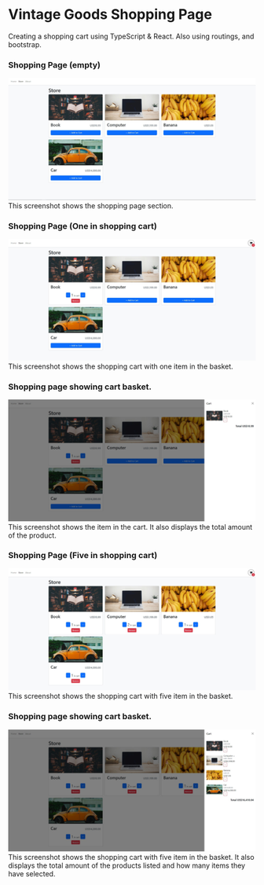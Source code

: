 # Vintage Goods Shopping Page

Creating a shopping cart using TypeScript &amp; React. Also using routings, and bootstrap.

### Shopping Page (empty)

![Alt text](https://github.com/MafiaDon2011/react_typescript-shopping-cart/blob/main/screenshots/shopping-page-section.jpg "This screenshot shows the shopping page.")
<br>This screenshot shows the shopping page section.

### Shopping Page (One in shopping cart)

![Alt text](https://github.com/MafiaDon2011/react_typescript-shopping-cart/blob/main/screenshots/shopping-cart-icon.jpg "This screenshot shows the shopping cart with one item in the basket.")
<br>This screenshot shows the shopping cart with one item in the basket.

### Shopping page showing cart basket.

![Alt text](https://github.com/MafiaDon2011/react_typescript-shopping-cart/blob/main/screenshots/shopping-cart-side-section.jpg "This screenshot shows the item in the cart.")
<br>This screenshot shows the item in the cart. It also displays the total amount of the product.

### Shopping Page (Five in shopping cart)

![Alt text](https://github.com/MafiaDon2011/react_typescript-shopping-cart/blob/main/screenshots/shopping-cart-icon-added-more.jpg "This screenshot shows the shopping cart with five items in the basket.")
<br>This screenshot shows the shopping cart with five item in the basket.

### Shopping page showing cart basket.

![Alt text](https://github.com/MafiaDon2011/react_typescript-shopping-cart/blob/main/screenshots/shopping-cart-side-section-added-more.jpg "This screenshot shows the shopping cart with five item in the basket.")
<br>This screenshot shows the shopping cart with five item in the basket. It also displays the total amount of the products listed and how many items they have selected.